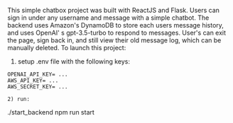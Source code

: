 This simple chatbox project was built with ReactJS and Flask. Users can sign in under any username and message with a simple chatbot. The backend uses Amazon's DynamoDB to store each users message history, and uses OpenAI'
s gpt-3.5-turbo to respond to messages. User's can exit the page, sign back in, and still view their old message log, which can be manually deleted. To launch this project:

1) setup .env file with the following keys:
```
OPENAI_API_KEY= ...
AWS_API_KEY= ...
AWS_SECRET_KEY= ...

2) run: 
```
./start_backend
npm run start
```
